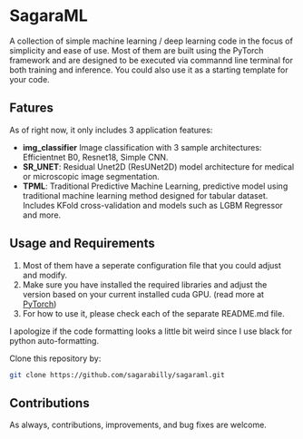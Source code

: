 # SagaraML

A collection of simple machine learning / deep learning code in the focus of simplicity and ease of use.
Most of them are built using the PyTorch framework and are designed to be executed via commannd line terminal for both training and inference.
You could also use it as a starting template for your code. 

## Fatures

As of right now, it only includes 3 application features:  
- **img_classifier** Image classification with 3 sample architectures: Efficientnet B0, Resnet18, Simple CNN.  
- **SR_UNET**: Residual Unet2D (ResUNet2D) model architecture for medical or microscopic image segmentation.  
- **TPML**: Traditional Predictive Machine Learning, predictive model using traditional machine learning method designed for tabular dataset. Includes KFold cross-validation and models such as LGBM Regressor and more.  

## Usage and Requirements

1. Most of them have a seperate configuration file that you could adjust and modify.    
2. Make sure you have installed the required libraries and adjust the version based on your current installed cuda GPU. (read more at [PyTorch](https://pytorch.org/))  
3. For how to use it, please check each of the separate README.md file.   

I apologize if the code formatting looks a little bit weird since I use black for python auto-formatting.  

Clone this repository by:
```bash
git clone https://github.com/sagarabilly/sagaraml.git
```

## Contributions

As always, contributions, improvements, and bug fixes are welcome.  

